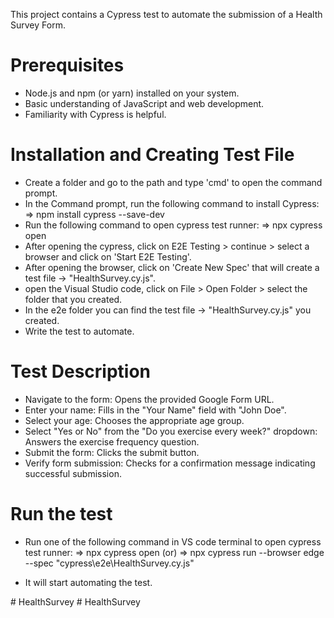 This project contains a Cypress test to automate the submission of a Health Survey Form.

# Prerequisites

- Node.js and npm (or yarn) installed on your system.
- Basic understanding of JavaScript and web development.
- Familiarity with Cypress is helpful.

# Installation and Creating Test File

- Create a folder and go to the path and type 'cmd' to open the command prompt.
- In the Command prompt, run the following command to install Cypress:
    => npm install cypress --save-dev
- Run the following command to open cypress test runner:
    => npx cypress open
- After opening the cypress, click on E2E Testing > continue > select a browser and click on 'Start E2E Testing'.
- After opening the browser, click on 'Create New Spec' that will create a test file -> "HealthSurvey.cy.js".
- open the Visual Studio code, click on File > Open Folder > select the folder that you created.
- In the e2e folder you can find the test file -> "HealthSurvey.cy.js" you created.
- Write the test to automate.

# Test Description

- Navigate to the form: Opens the provided Google Form URL.
- Enter your name: Fills in the "Your Name" field with "John Doe".
- Select your age: Chooses the appropriate age group.
- Select "Yes or No" from the "Do you exercise every week?" dropdown: Answers the exercise frequency question.
- Submit the form: Clicks the submit button.
- Verify form submission: Checks for a confirmation message indicating successful submission.

# Run the test

- Run one of the following command in VS code terminal to open cypress test runner:
    => npx cypress open
        (or)
    => npx cypress run --browser edge --spec "cypress\e2e\HealthSurvey.cy.js"

- It will start automating the test.



#   H e a l t h S u r v e y 
 
 
#   H e a l t h S u r v e y  
 